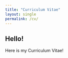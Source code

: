 ```yaml
---
title: "Curriculum Vitae"
layout: single
permalink: /cv/
---
```


## Hello!
Here is my Curriculum Vitae!
